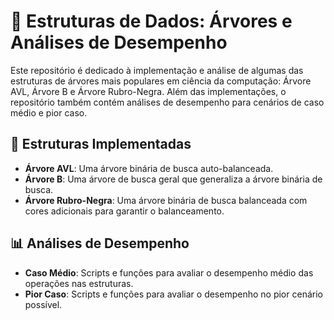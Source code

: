 # 🌲 Estruturas de Dados: Árvores e Análises de Desempenho

Este repositório é dedicado à implementação e análise de algumas das estruturas de árvores mais populares em ciência da computação: Árvore AVL, Árvore B e Árvore Rubro-Negra. Além das implementações, o repositório também contém análises de desempenho para cenários de caso médio e pior caso.

## 🚀 Estruturas Implementadas

- **Árvore AVL**: Uma árvore binária de busca auto-balanceada.
- **Árvore B**: Uma árvore de busca geral que generaliza a árvore binária de busca.
- **Árvore Rubro-Negra**: Uma árvore binária de busca balanceada com cores adicionais para garantir o balanceamento.

## 📊 Análises de Desempenho

- **Caso Médio**: Scripts e funções para avaliar o desempenho médio das operações nas estruturas.
- **Pior Caso**: Scripts e funções para avaliar o desempenho no pior cenário possível.
